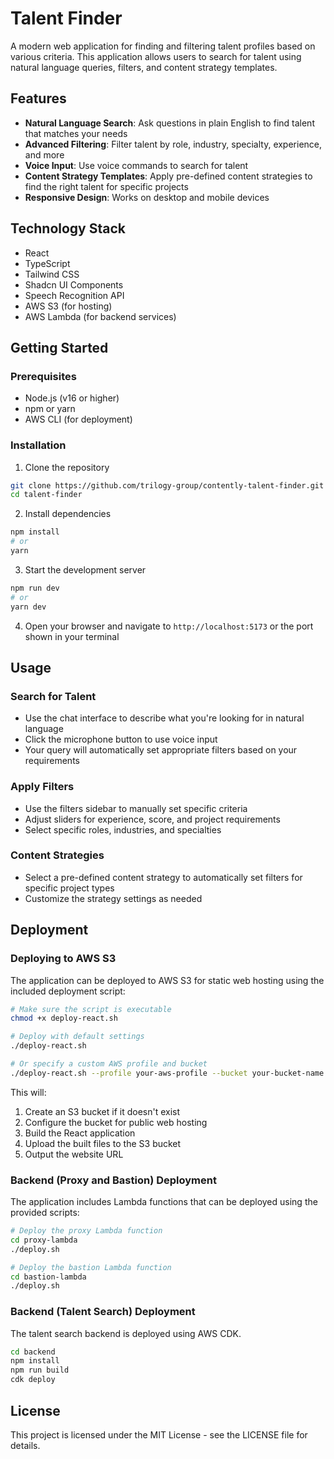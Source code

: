 # Talent Finder

A modern web application for finding and filtering talent profiles based on various criteria. This application allows users to search for talent using natural language queries, filters, and content strategy templates.

## Features

- **Natural Language Search**: Ask questions in plain English to find talent that matches your needs
- **Advanced Filtering**: Filter talent by role, industry, specialty, experience, and more
- **Voice Input**: Use voice commands to search for talent
- **Content Strategy Templates**: Apply pre-defined content strategies to find the right talent for specific projects
- **Responsive Design**: Works on desktop and mobile devices

## Technology Stack

- React
- TypeScript
- Tailwind CSS
- Shadcn UI Components
- Speech Recognition API
- AWS S3 (for hosting)
- AWS Lambda (for backend services)

## Getting Started

### Prerequisites

- Node.js (v16 or higher)
- npm or yarn
- AWS CLI (for deployment)

### Installation

1. Clone the repository
```bash
git clone https://github.com/trilogy-group/contently-talent-finder.git
cd talent-finder
```

2. Install dependencies
```bash
npm install
# or
yarn
```

3. Start the development server
```bash
npm run dev
# or
yarn dev
```

4. Open your browser and navigate to `http://localhost:5173` or the port shown in your terminal

## Usage

### Search for Talent

- Use the chat interface to describe what you're looking for in natural language
- Click the microphone button to use voice input
- Your query will automatically set appropriate filters based on your requirements

### Apply Filters

- Use the filters sidebar to manually set specific criteria
- Adjust sliders for experience, score, and project requirements
- Select specific roles, industries, and specialties

### Content Strategies

- Select a pre-defined content strategy to automatically set filters for specific project types
- Customize the strategy settings as needed

## Deployment

### Deploying to AWS S3

The application can be deployed to AWS S3 for static web hosting using the included deployment script:

```bash
# Make sure the script is executable
chmod +x deploy-react.sh

# Deploy with default settings
./deploy-react.sh

# Or specify a custom AWS profile and bucket
./deploy-react.sh --profile your-aws-profile --bucket your-bucket-name
```

This will:
1. Create an S3 bucket if it doesn't exist
2. Configure the bucket for public web hosting
3. Build the React application
4. Upload the built files to the S3 bucket
5. Output the website URL

### Backend (Proxy and Bastion) Deployment

The application includes Lambda functions that can be deployed using the provided scripts:

```bash
# Deploy the proxy Lambda function
cd proxy-lambda
./deploy.sh

# Deploy the bastion Lambda function
cd bastion-lambda
./deploy.sh
```

### Backend (Talent Search) Deployment

The talent search backend is deployed using AWS CDK.

```bash
cd backend
npm install
npm run build
cdk deploy
```

## License

This project is licensed under the MIT License - see the LICENSE file for details.
